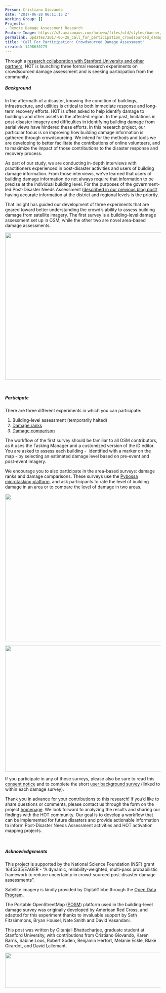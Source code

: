 ```yaml
---
Person: Cristiano Giovando
date: '2017-06-28 06:11:15 Z'
Working Group: []
Projects:
- Remote Damage Assessment Research
Feature Image: https://s3.amazonaws.com/hotwww/files/old/styles/banner/public/Screen+Shot+2017-06-27+at+23.02.16.jpg
permalink: updates/2017-06-28_call_for_participation_crowdsourced_damage_assessment
title: 'Call For Participation: Crowdsourced Damage Assessment'
created: 1498630275
---
```

<p>Through a <a href="https://www.hotosm.org/updates/2017-04-26_hot_research_partnership_on_crowdsourced_damage_assessment" target="_blank">research collaboration with Stanford University and other partners</a>, HOT is launching three formal research experiments on crowdsourced damage assessment and is seeking participation from the community.</p><p><!--break--></p><h5>Background</h5><p>In the aftermath of a disaster, knowing the condition of buildings, infrastructure, and utilities is critical to both immediate response and long-term recovery efforts. HOT is often asked to help identify damage to buildings and other assets in the affected region. In the past, limitations in post-disaster imagery and difficulties in identifying building damage from aerial views have hindered these efforts. In this research project, our particular focus is on improving how building damage information is gathered through crowdsourcing. We intend for the methods and tools we are developing to better facilitate the contributions of online volunteers, and to maximize the impact of those contributions to the disaster response and recovery process.&nbsp;</p><p>As part of our study, we are conducting in-depth interviews with practitioners experienced in post-disaster activities and users of building damage information. From those interviews, we’ve learned that users of building damage information do not always require that information to be precise at the individual building level. For the purposes of the government-led Post-Disaster Needs Assessment (<a href="https://www.hotosm.org/updates/2017-04-26_hot_research_partnership_on_crowdsourced_damage_assessment" target="_blank">described in our previous blog post</a>), having accurate information at the district and regional levels is the priority.</p><p>That insight has guided our development of three experiments that are geared toward better understanding the crowd’s ability to assess building damage from satellite imagery. The first survey is a building-level damage assessment set up in OSM, while the other two are novel area-based damage assessments.</p><p><img src="https://s3.amazonaws.com/hotwww/files/old/Screen%20Shot%202017-06-27%20at%2022.57.42.jpg" alt="" style="width:800px;height:474px"></p><p>&nbsp;</p><h5>Participate</h5><p>There are three different experiments in which you can participate:</p><ol><li>Building-level assessment (temporarily halted)</li><li><a href="http://pybossa.geog.uni-heidelberg.de/project/exp2a/" target="_blank">Damage ranks</a></li><li><a href="http://pybossa.geog.uni-heidelberg.de/project/exp3a/" target="_blank">Damage comparison</a></li></ol><p>The workflow of the first survey should be familiar to all OSM contributors, as it uses the Tasking Manager and a customized version of the iD editor. You are asked to assess each building - &nbsp;identified with a marker on the map - by selecting an estimated damage level based on pre-event and post-event imagery.</p><p>We encourage you to also participate in the area-based surveys: damage ranks and damage comparisons. These surveys use the <a href="http://pybossa.com/" target="_blank">Pybossa microtasking platform</a>, and ask participants to rate the level of building damage in an area or to compare the level of damage in two areas.&nbsp;</p><p><img src="https://s3.amazonaws.com/hotwww/files/old/Screen%20Shot%202017-06-27%20at%2022.58.31.jpg" alt="" style="width:800px;height:475px"></p><p><img src="https://s3.amazonaws.com/hotwww/files/old/Screen%20Shot%202017-06-27%20at%2023.01.41.jpg" alt="" style="width:800px;height:406px"></p><p>If you participate in any of these surveys, please also be sure to read this <a href="http://urbanresilience.stanford.edu/wp-content/uploads/2017/06/Consent-Waiver-of-Documentation-RAD-CrowdSurvey.pdf" target="_blank">consent notice</a> and to complete the short <a href="https://www.surveymonkey.de/r/RV9WB2B" target="_blank">user background survey</a> (linked to within each damage survey).</p><p>Thank you in advance for your contributions to this research! If you’d like to share questions or comments, please contact us through the form on the project <a href="http://urbanresilience.stanford.edu/rad-crowd/" target="_blank">homepage</a>. We look forward to analyzing the results and sharing our findings with the HOT community. Our goal is to develop a workflow that can be implemented for future disasters and provide actionable information to inform Post-Disaster Needs Assessment activities and HOT activation mapping projects.</p><p>&nbsp;</p><h5>Acknowledgements</h5><p>This project is supported by the National Science Foundation (NSF) grant 1645335/EAGER - “A dynamic, reliability-weighted, multi-pass probabilistic framework to reduce uncertainty in crowd-sourced post-disaster damage assessments”.</p><p>Satellite imagery is kindly provided by DigitalGlobe through the <a href="https://www.digitalglobe.com/opendata" target="_blank">Open Data Program</a>.</p><p>The Portable OpenStreetMap (<a href="https://github.com/posm/posm" target="_blank">POSM</a>) platform used in the building-level damage survey was originally developed by American Red Cross, and adapted for this experiment thanks to invaluable support by Seth Fitzsimmons, Bryan Housel, Nate Smith and David Vasandani.</p><p>This post was written by Gitanjali Bhattacharjee, graduate student at Stanford University, with contributions from Cristiano Giovando, Karen Barns, Sabine Loos, Robert Soden, Benjamin Herfort, Melanie Eckle, Blake Girardot, and David Lallemant.</p><p><img src="https://s3.amazonaws.com/hotwww/files/old/Screen%20Shot%202017-06-27%20at%2023.02.16.jpg" alt="" style="width:800px;height:113px"></p><p>&nbsp;</p><p>&nbsp;</p>

